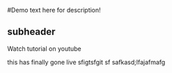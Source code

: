 #Demo 
text here for description!  

## subheader
Watch tutorial on youtube 

this has finally gone live  sfigtsfgit sf
safkasd;lfajafmafg